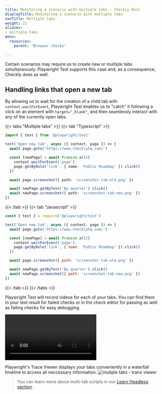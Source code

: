```yaml
---
title: Monitoring a scenario with multiple tabs - Checkly Docs
displayTitle: Monitoring a scenario with multiple tabs
navTitle: Multiple tabs
weight: 21
aliases:
- multiple-tabs
menu:
  resources:
    parent: "Browser checks"

---
```


Certain scenarios may require us to create new or multiple tabs simultaneously. Playwright Test supports this case and, as a consequence, Checkly does as well.

## Handling links that open a new tab

By allowing us to wait for the creation of a child tab with `context.waitForEvent`, Playwright Test enables us to "catch" it following a click on an element with `target="_blank"`, and then seamlessly interact with any of the currently open tabs.

{{< tabs "Multiple tabs" >}}
{{< tab "Typescript" >}}
```ts {title="tabs.spec.ts"}
import { test } from '@playwright/test'

test('Open new tab', async ({ context, page }) => {
  await page.goto('https://www.checklyhq.com/')

  const [newPage] = await Promise.all([
    context.waitForEvent('page'),
    page.getByRole('link', { name: 'Public Roadmap' }).click()
  ])

  await page.screenshot({ path: 'screenshot-tab-old.png' })

  await newPage.getByText('By quarter').click()
  await newPage.screenshot({ path: 'screenshot-tab-new.png' })
})
```
{{< /tab >}}
{{< tab "Javascript" >}}
```js {title="tabs.spec.js"}
const { test } = require('@playwright/test')

test('Open new tab', async ({ context, page }) => {
  await page.goto('https://www.checklyhq.com/')

  const [newPage] = await Promise.all([
    context.waitForEvent('page'),
    page.getByRole('link', { name: 'Public Roadmap' }).click()
  ])

  await page.screenshot({ path: 'screenshot-tab-old.png' })

  await newPage.getByText('By quarter').click()
  await newPage.screenshot({ path: 'screenshot-tab-new.png' })
})
```
{{< /tab >}}
{{< /tabs >}}

Playwright Test will record videos for each of your tabs. You can find them in your test result for failed checks or in the check editor for passing as well as failing checks for easy debugging.

![Checkly Playwright Test UI](/docs/images/browser-checks/multiple-tabs-pwt-report.mp4)

Playwright's Trace Viewer displays your tabs conveniently in a waterfall timeline to access all neccessary information:
![mutiple tabs - trace viewer](/docs/images/browser-checks/multiple-tabs-trace-viewer.png)


> You can learn more about multi-tab scripts in our [Learn Headless section](/learn/playwright/multitab-flows/).

